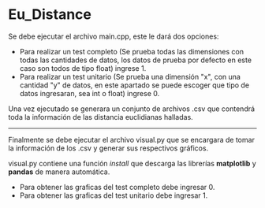 # Eu_Distance
Se debe ejecutar el archivo main.cpp, este le dará dos opciones:
 - Para realizar un test completo (Se prueba todas las dimensiones con
   todas las cantidades de datos, los datos de prueba por defecto en
   este caso son todos de tipo float) ingrese 1.  
 - Para realizar un test unitario (Se prueba una dimensión "x", con una cantidad "y" de datos, en este apartado se puede escoger que tipo de datos ingresaran, sea int  o float) ingrese 0.

Una vez ejecutado se generara un conjunto de archivos .csv que contendrá toda la información de las distancia euclidianas halladas.

---
Finalmente se debe ejecutar el archivo visual.py que se encargara de tomar la información de los .csv y generar sus respectivos gráficos.

visual.py contiene una función *install* que descarga las librerías **matplotlib**
y **pandas** de manera automática.
 - Para obtener las graficas del test completo debe ingresar 0.  
 - Para obtener las graficas del test unitario debe ingresar 1.
